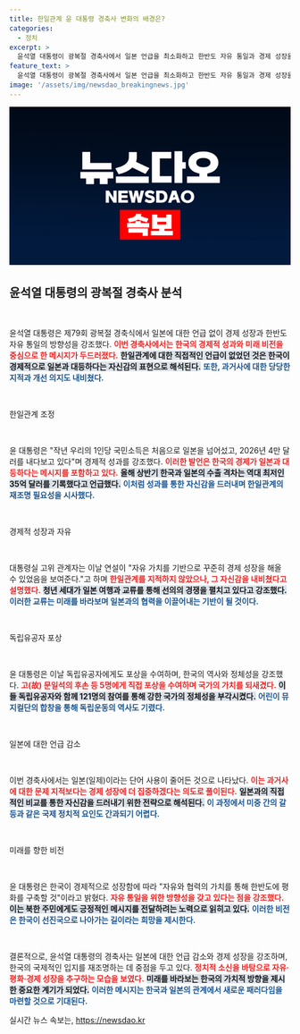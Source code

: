 ```yaml
---
title: 한일관계 윤 대통령 경축사 변화의 배경은?
categories:
  - 정치
excerpt: >
  윤석열 대통령이 광복절 경축사에서 일본 언급을 최소화하고 한반도 자유 통일과 경제 성장을 강조했습니다. 대등한 한일 관계를 위한 선의의 경쟁을 촉구하며, 과거사 개선과 미래 비전을 제시한 그의 메시지는 정치권의 새로운 평가를 이끌어낼 것으로 보입니다.
feature_text: >
  윤석열 대통령이 광복절 경축사에서 일본 언급을 최소화하고 한반도 자유 통일과 경제 성장을 강조했습니다. 대등한 한일 관계를 위한 선의의 경쟁을 촉구하며, 과거사 개선과 미래 비전을 제시한 그의 메시지는 정치권의 새로운 평가를 이끌어낼 것으로 보입니다.
image: '/assets/img/newsdao_breakingnews.jpg'
---
```


<p><img src="/assets/img/newsdao_breakingnews.jpg" alt="koreaapp 속보" /></p>

<h2 data-ke-size="size26">윤석열 대통령의 광복절 경축사 분석</h2>

<p data-ke-size="size16">&nbsp;</p>

<p>윤석열 대통령은 제79회 광복절 경축식에서 일본에 대한 언급 없이 경제 성장과 한반도 자유 통일의 방향성을 강조했다. <b><span style="color: #ee2323;">이번 경축사에서는 한국의 경제적 성과와 미래 비전을 중심으로 한 메시지가 두드러졌다.</span></b> <b><span style="background-color: #21538527;">한일관계에 대한 직접적인 언급이 없었던 것은 한국이 경제적으로 일본과 대등하다는 자신감의 표현으로 해석된다.</span></b> <b><span style="color: #1a5490;">또한, 과거사에 대한 당당한 지적과 개선 의지도 내비쳤다.</span></b></p>

<p data-ke-size="size16">&nbsp;</p>

<p>한일관계 조정</p>

<p data-ke-size="size16">&nbsp;</p>

<p>윤 대통령은 "작년 우리의 1인당 국민소득은 처음으로 일본을 넘어섰고, 2026년 4만 달러를 내다보고 있다"며 경제적 성과를 강조했다. <b><span style="color: #ee2323;">이러한 발언은 한국의 경제가 일본과 대등하다는 메시지를 포함하고 있다.</span></b> <b><span style="background-color: #21538527;">올해 상반기 한국과 일본의 수출 격차는 역대 최저인 35억 달러를 기록했다고 언급했다.</span></b> <b><span style="color: #1a5490;">이처럼 성과를 통한 자신감을 드러내며 한일관계의 재조명 필요성을 시사했다.</span></b></p>

<p data-ke-size="size16">&nbsp;</p>

<p>경제적 성장과 자유</p>

<p data-ke-size="size16">&nbsp;</p>

<p>대통령실 고위 관계자는 이날 연설이 "자유 가치를 기반으로 꾸준히 경제 성장을 해올 수 있었음을 보여준다."고 하며 <b><span style="color: #ee2323;">한일관계를 지적하지 않았으나, 그 자신감을 내비쳤다고 설명했다.</span></b> <b><span style="background-color: #21538527;">청년 세대가 일본 여행과 교류를 통해 선의의 경쟁을 펼치고 있다고 강조했다.</span></b> <b><span style="color: #1a5490;">이러한 교류는 미래를 바라보며 일본과의 협력을 이끌어내는 기반이 될 것이다.</span></b></p>

<p data-ke-size="size16">&nbsp;</p>

<p>독립유공자 포상</p>

<p data-ke-size="size16">&nbsp;</p>

<p>윤 대통령은 이날 독립유공자에게도 포상을 수여하며, 한국의 역사와 정체성을 강조했다. <b><span style="color: #ee2323;">고(故) 문일석의 후손 등 5명에게 직접 포상을 수여하며 국가의 가치를 되새겼다.</span></b> <b><span style="background-color: #21538527;">이들 독립유공자와 함께 121명의 참여를 통해 강한 국가의 정체성을 부각시켰다.</span></b> <b><span style="color: #1a5490;">어린이 뮤지컬단의 합창을 통해 독립운동의 역사도 기렸다.</span></b></p>

<p data-ke-size="size16">&nbsp;</p>

<p>일본에 대한 언급 감소</p>

<p data-ke-size="size16">&nbsp;</p>

<p>이번 경축사에서는 일본(일제)이라는 단어 사용이 줄어든 것으로 나타났다. <b><span style="color: #ee2323;">이는 과거사에 대한 문제 지적보다는 경제 성장에 더 집중하겠다는 의도로 풀이된다.</span></b> <b><span style="background-color: #21538527;">일본과의 직접적인 비교를 통한 자신감을 드러내기 위한 전략으로 해석된다.</span></b> <b><span style="color: #1a5490;">이 과정에서 미중 간의 갈등과 같은 국제 정치적 요인도 간과되기 어렵다.</span></b></p>

<p data-ke-size="size16">&nbsp;</p>

<p>미래를 향한 비전</p>

<p data-ke-size="size16">&nbsp;</p>

<p>윤 대통령은 한국이 경제적으로 성장함에 따라 "자유와 협력의 가치를 통해 한반도에 평화를 구축할 것"이라고 밝혔다. <b><span style="color: #ee2323;">자유 통일을 위한 방향성을 갖고 있다는 점을 강조했다.</span></b> <b><span style="background-color: #21538527;">이는 북한 주민에게도 긍정적인 메시지를 전달하려는 노력으로 읽히고 있다.</span></b> <b><span style="color: #1a5490;">이러한 비전은 한국이 선진국으로 나아가는 길이라는 희망을 제시한다.</span></b></p>

<p data-ke-size="size16">&nbsp;</p>

<p>결론적으로, 윤석열 대통령의 경축사는 일본에 대한 언급 감소와 경제 성장을 강조하며, 한국의 국제적인 입지를 재조명하는 데 중점을 두고 있다. <b><span style="color: #ee2323;">정치적 소신을 바탕으로 자유·평화·경제 성장을 추구하는 모습을 보였다.</span></b> <b><span style="background-color: #21538527;">미래를 바라보는 한국의 가치적 방향을 제시한 중요한 계기가 되었다.</span></b> <b><span style="color: #1a5490;">이러한 메시지는 한국과 일본의 관계에서 새로운 패러다임을 마련할 것으로 기대된다.</span></b></p>
실시간 뉴스 속보는, <a href="https://newsdao.kr" rel="dofollow">https://newsdao.kr</a>


